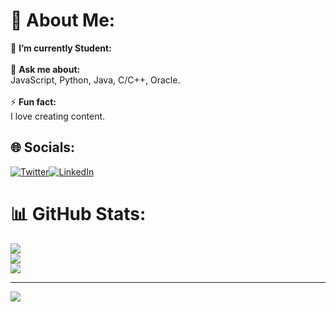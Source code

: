 
# 💫 About Me:
🔭 **I’m currently Student:**<br><br>💬 **Ask me about:**  <br>JavaScript, Python, Java, C/C++, Oracle.<br><br>⚡ **Fun fact:**  <br>I love creating content.


## 🌐 Socials:
[![Twitter](https://twitter.com/kunaalsengarlogo=Twitter&logoColor=white)](https://twitter.com/ezSnippet)[![LinkedIn](https://www.linkedin.com/in/kunal-sengar-42645a331/&logoColor=white)](https://linkedin.com/in/ezSnippet)

# 📊 GitHub Stats:
![](https://github-readme-stats.vercel.app/api?username=kunaalsengar&theme=dark&hide_border=false&include_all_commits=false&count_private=false)<br/>
![](https://github-readme-streak-stats.herokuapp.com/?user=kunaalsengar&theme=dark&hide_border=false)<br/>
![](https://github-readme-stats.vercel.app/api/top-langs/?username=kunaalsengar&theme=dark&hide_border=false&include_all_commits=false&count_private=false&layout=compact)


---
[![](https://visitcount.itsvg.in/api?id=nwaliaez&icon=0&color=0)](https://visitcount.itsvg.in)


